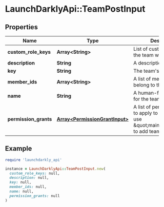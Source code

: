 # LaunchDarklyApi::TeamPostInput

## Properties

| Name | Type | Description | Notes |
| ---- | ---- | ----------- | ----- |
| **custom_role_keys** | **Array&lt;String&gt;** | List of custom role keys the team will access | [optional] |
| **description** | **String** | A description of the team | [optional] |
| **key** | **String** | The team&#39;s key or ID |  |
| **member_ids** | **Array&lt;String&gt;** | A list of member IDs who belong to the team | [optional] |
| **name** | **String** | A human-friendly name for the team |  |
| **permission_grants** | [**Array&lt;PermissionGrantInput&gt;**](PermissionGrantInput.md) | A list of permission grants to apply to the team. Can use \&quot;maintainTeam\&quot; to add team maintainers | [optional] |

## Example

```ruby
require 'launchdarkly_api'

instance = LaunchDarklyApi::TeamPostInput.new(
  custom_role_keys: null,
  description: null,
  key: null,
  member_ids: null,
  name: null,
  permission_grants: null
)
```

